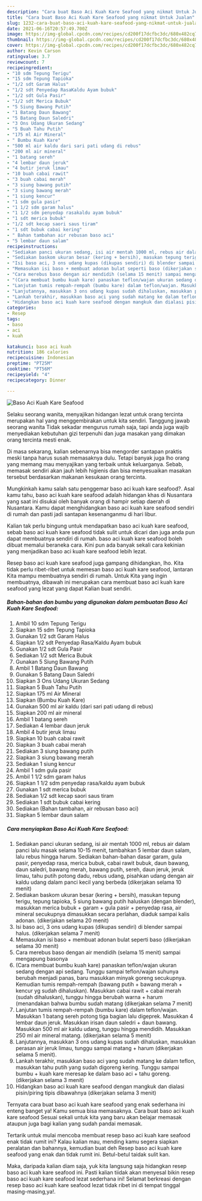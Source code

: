 ```yaml
---
description: "Cara buat Baso Aci Kuah Kare Seafood yang nikmat Untuk Jualan"
title: "Cara buat Baso Aci Kuah Kare Seafood yang nikmat Untuk Jualan"
slug: 1232-cara-buat-baso-aci-kuah-kare-seafood-yang-nikmat-untuk-jualan
date: 2021-06-16T20:57:49.700Z
image: https://img-global.cpcdn.com/recipes/cd200f17dcfbc3dc/680x482cq70/baso-aci-kuah-kare-seafood-foto-resep-utama.jpg
thumbnail: https://img-global.cpcdn.com/recipes/cd200f17dcfbc3dc/680x482cq70/baso-aci-kuah-kare-seafood-foto-resep-utama.jpg
cover: https://img-global.cpcdn.com/recipes/cd200f17dcfbc3dc/680x482cq70/baso-aci-kuah-kare-seafood-foto-resep-utama.jpg
author: Kevin Carson
ratingvalue: 3.7
reviewcount: 7
recipeingredient:
- "10 sdm Tepung Terigu"
- "15 sdm Tepung Tapioka"
- "1/2 sdt Garam Halus"
- "1/2 sdt Penyedap RasaKaldu Ayam bubuk"
- "1/2 sdt Gula Pasir"
- "1/2 sdt Merica Bubuk"
- "5 Siung Bawang Putih"
- "1 Batang Daun Bawang"
- "5 Batang Daun Saledri"
- "3 Ons Udang Ukuran Sedang"
- "5 Buah Tahu Putih"
- "175 ml Air Mineral"
- " Bumbu Kuah Kare"
- "500 ml air kaldu dari sari pati udang di rebus"
- "200 ml air mineral"
- "1 batang sereh"
- "4 lembar daun jeruk"
- "4 butir jeruk limau"
- "10 buah cabai rawit"
- "3 buah cabai merah"
- "3 siung bawang putih"
- "3 siung bawang merah"
- "1 siung kencur"
- "1 sdm gula pasir"
- "1 1/2 sdm garam halus"
- "1 1/2 sdm penyedap rasakaldu ayam bubuk"
- "1 sdt merica bubuk"
- "1/2 sdt kecap saori saus tiram"
- "1 sdt bubuk cabai kering"
- " Bahan tambahan air rebusan baso aci"
- "5 lembar daun salam"
recipeinstructions:
- "Sediakan panci ukuran sedang, isi air mentah 1000 ml, rebus air dalam panci lalu masak selama 10-15 menit, tambahkan 5 lembar daun salam, lalu rebus hingga harum. Sediakan bahan-bahan dasar garam, gula pasir, penyedap rasa, merica bubuk, cabai rawit bubuk, daun bawang, daun saledri, bawang merah, bawang putih, sereh, daun jeruk, jeruk limau, tahu putih potong dadu, rebus udang, pisahkan udang dengan air kaldu udang dalam panci kecil yang berbeda (dikerjakan selama 10 menit)"
- "Sediakan baskom ukuran besar (kering + bersih), masukan tepung terigu, tepung tapioka, 5 siung bawang putih haluskan (dengan blender), masukkan merica bubuk + garam + gula pasir + penyedap rasa, air mineral secukupnya dimasukkan secara perlahan, diaduk sampai kalis adonan. (dikerjakan selama 20 menit)"
- "Isi baso aci, 3 ons udang kupas (dikupas sendiri) di blender sampai halus. (dikerjakan selama 7 menit)"
- "Memasukan isi baso + membuat adonan bulat seperti baso (dikerjakan selama 30 menit)"
- "Cara merebus baso dengan air mendidih (selama 15 menit) sampai mengapung basonya"
- "(Cara membuat bumbu kuah kare) panaskan teflon/wajan ukuran sedang dengan api sedang. Tunggu sampai teflon/wajan suhunya berubah menjadi panas, baru masukkan minyak goreng secukupnya. Kemudian tumis rempah-rempah (bawang putih + bawang merah + kencur yg sudah dihaluskan). Masukkan cabai rawit + cabai merah (sudah dihaluskan), tunggu hingga berubah warna + harum (menandakan bahwa bumbu sudah matang (dikerjakan selama 7 menit)"
- "Lanjutan tumis rempah-rempah (bumbu kare) dalam teflon/wajan. Masukkan 1 batang sereh potong tiga bagian lalu digeprek. Masukkan 4 lembar daun jeruk. Masukkan irisan daun saledri + daun bawang. Masukkan 500 ml air kaldu udang, tunggu hingga mendidih. Masukkan 250 ml air mineral matang. (dikerjakan selama 5 menit)"
- "Lanjutannya, masukkan 3 ons udang kupas sudah dihaluskan, masukkan perasan air jeruk limau, tunggu sampai matang + harum (dikerjakan selama 5 menit)."
- "Lankah terakhir, masukkan baso aci yang sudah matang ke dalam teflon, masukkan tahu putih yang sudah digoreng kering. Tunggu sampai bumbu + kuah kare meresap ke dalam baso aci + tahu goreng. (dikerjakan selama 3 menit)"
- "Hidangkan baso aci kuah kare seafood dengan mangkuk dan dialasi pisin/piring tipis dibawahnya (dikerjakan selama 3 menit)"
categories:
- Resep
tags:
- baso
- aci
- kuah

katakunci: baso aci kuah 
nutrition: 186 calories
recipecuisine: Indonesian
preptime: "PT25M"
cooktime: "PT56M"
recipeyield: "4"
recipecategory: Dinner

---
```



![Baso Aci Kuah Kare Seafood](https://img-global.cpcdn.com/recipes/cd200f17dcfbc3dc/680x482cq70/baso-aci-kuah-kare-seafood-foto-resep-utama.jpg)

Selaku seorang wanita, menyajikan hidangan lezat untuk orang tercinta merupakan hal yang menggembirakan untuk kita sendiri. Tanggung jawab seorang  wanita Tidak sekadar mengurus rumah saja, tapi anda juga wajib menyediakan kebutuhan gizi terpenuhi dan juga masakan yang dimakan orang tercinta mesti enak.

Di masa  sekarang, kalian sebenarnya bisa mengorder santapan praktis meski tanpa harus susah memasaknya dulu. Tetapi banyak juga lho orang yang memang mau menyajikan yang terbaik untuk keluarganya. Sebab, memasak sendiri akan jauh lebih higienis dan bisa menyesuaikan masakan tersebut berdasarkan makanan kesukaan orang tercinta. 



Mungkinkah kamu salah satu penggemar baso aci kuah kare seafood?. Asal kamu tahu, baso aci kuah kare seafood adalah hidangan khas di Nusantara yang saat ini disukai oleh banyak orang di hampir setiap daerah di Nusantara. Kamu dapat menghidangkan baso aci kuah kare seafood sendiri di rumah dan pasti jadi santapan kesenanganmu di hari libur.

Kalian tak perlu bingung untuk mendapatkan baso aci kuah kare seafood, sebab baso aci kuah kare seafood tidak sulit untuk dicari dan juga anda pun dapat membuatnya sendiri di rumah. baso aci kuah kare seafood boleh dibuat memalui beraneka cara. Kini pun ada banyak sekali cara kekinian yang menjadikan baso aci kuah kare seafood lebih lezat.

Resep baso aci kuah kare seafood juga gampang dihidangkan, lho. Kita tidak perlu ribet-ribet untuk memesan baso aci kuah kare seafood, lantaran Kita mampu membuatnya sendiri di rumah. Untuk Kita yang ingin membuatnya, dibawah ini merupakan cara membuat baso aci kuah kare seafood yang lezat yang dapat Kalian buat sendiri.

<!--inarticleads1-->

##### Bahan-bahan dan bumbu yang digunakan dalam pembuatan Baso Aci Kuah Kare Seafood:

1. Ambil 10 sdm Tepung Terigu
1. Siapkan 15 sdm Tepung Tapioka
1. Gunakan 1/2 sdt Garam Halus
1. Siapkan 1/2 sdt Penyedap Rasa/Kaldu Ayam bubuk
1. Gunakan 1/2 sdt Gula Pasir
1. Sediakan 1/2 sdt Merica Bubuk
1. Gunakan 5 Siung Bawang Putih
1. Ambil 1 Batang Daun Bawang
1. Gunakan 5 Batang Daun Saledri
1. Siapkan 3 Ons Udang Ukuran Sedang
1. Siapkan 5 Buah Tahu Putih
1. Siapkan 175 ml Air Mineral
1. Siapkan  (Bumbu Kuah Kare)
1. Gunakan 500 ml air kaldu (dari sari pati udang di rebus)
1. Siapkan 200 ml air mineral
1. Ambil 1 batang sereh
1. Sediakan 4 lembar daun jeruk
1. Ambil 4 butir jeruk limau
1. Siapkan 10 buah cabai rawit
1. Siapkan 3 buah cabai merah
1. Sediakan 3 siung bawang putih
1. Siapkan 3 siung bawang merah
1. Sediakan 1 siung kencur
1. Ambil 1 sdm gula pasir
1. Ambil 1 1/2 sdm garam halus
1. Siapkan 1 1/2 sdm penyedap rasa/kaldu ayam bubuk
1. Gunakan 1 sdt merica bubuk
1. Sediakan 1/2 sdt kecap saori saus tiram
1. Sediakan 1 sdt bubuk cabai kering
1. Sediakan  (Bahan tambahan, air rebusan baso aci)
1. Siapkan 5 lembar daun salam




<!--inarticleads2-->

##### Cara menyiapkan Baso Aci Kuah Kare Seafood:

1. Sediakan panci ukuran sedang, isi air mentah 1000 ml, rebus air dalam panci lalu masak selama 10-15 menit, tambahkan 5 lembar daun salam, lalu rebus hingga harum. Sediakan bahan-bahan dasar garam, gula pasir, penyedap rasa, merica bubuk, cabai rawit bubuk, daun bawang, daun saledri, bawang merah, bawang putih, sereh, daun jeruk, jeruk limau, tahu putih potong dadu, rebus udang, pisahkan udang dengan air kaldu udang dalam panci kecil yang berbeda (dikerjakan selama 10 menit)
1. Sediakan baskom ukuran besar (kering + bersih), masukan tepung terigu, tepung tapioka, 5 siung bawang putih haluskan (dengan blender), masukkan merica bubuk + garam + gula pasir + penyedap rasa, air mineral secukupnya dimasukkan secara perlahan, diaduk sampai kalis adonan. (dikerjakan selama 20 menit)
1. Isi baso aci, 3 ons udang kupas (dikupas sendiri) di blender sampai halus. (dikerjakan selama 7 menit)
1. Memasukan isi baso + membuat adonan bulat seperti baso (dikerjakan selama 30 menit)
1. Cara merebus baso dengan air mendidih (selama 15 menit) sampai mengapung basonya
1. (Cara membuat bumbu kuah kare) panaskan teflon/wajan ukuran sedang dengan api sedang. Tunggu sampai teflon/wajan suhunya berubah menjadi panas, baru masukkan minyak goreng secukupnya. Kemudian tumis rempah-rempah (bawang putih + bawang merah + kencur yg sudah dihaluskan). Masukkan cabai rawit + cabai merah (sudah dihaluskan), tunggu hingga berubah warna + harum (menandakan bahwa bumbu sudah matang (dikerjakan selama 7 menit)
1. Lanjutan tumis rempah-rempah (bumbu kare) dalam teflon/wajan. Masukkan 1 batang sereh potong tiga bagian lalu digeprek. Masukkan 4 lembar daun jeruk. Masukkan irisan daun saledri + daun bawang. Masukkan 500 ml air kaldu udang, tunggu hingga mendidih. Masukkan 250 ml air mineral matang. (dikerjakan selama 5 menit)
1. Lanjutannya, masukkan 3 ons udang kupas sudah dihaluskan, masukkan perasan air jeruk limau, tunggu sampai matang + harum (dikerjakan selama 5 menit).
1. Lankah terakhir, masukkan baso aci yang sudah matang ke dalam teflon, masukkan tahu putih yang sudah digoreng kering. Tunggu sampai bumbu + kuah kare meresap ke dalam baso aci + tahu goreng. (dikerjakan selama 3 menit)
1. Hidangkan baso aci kuah kare seafood dengan mangkuk dan dialasi pisin/piring tipis dibawahnya (dikerjakan selama 3 menit)




Ternyata cara buat baso aci kuah kare seafood yang enak sederhana ini enteng banget ya! Kamu semua bisa memasaknya. Cara buat baso aci kuah kare seafood Sesuai sekali untuk kita yang baru akan belajar memasak ataupun juga bagi kalian yang sudah pandai memasak.

Tertarik untuk mulai mencoba membuat resep baso aci kuah kare seafood enak tidak rumit ini? Kalau kalian mau, mending kamu segera siapkan peralatan dan bahannya, kemudian buat deh Resep baso aci kuah kare seafood yang enak dan tidak rumit ini. Betul-betul taidak sulit kan. 

Maka, daripada kalian diam saja, yuk kita langsung saja hidangkan resep baso aci kuah kare seafood ini. Pasti kalian tiidak akan menyesal bikin resep baso aci kuah kare seafood lezat sederhana ini! Selamat berkreasi dengan resep baso aci kuah kare seafood lezat tidak ribet ini di tempat tinggal masing-masing,ya!.

